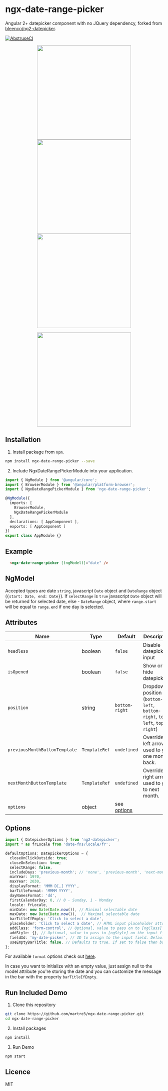 # ngx-date-range-picker

Angular 2+ datepicker component with no JQuery dependency, forked from [bleenco/ng2-datepicker](https://github.com/bleenco/ng2-datepicker).

[![AbstruseCI](https://ci.bleenco.io/badge/6)](https://ci.bleenco.io/repo/6)

<p align="center">
  <img style="display: inline-block" src="https://user-images.githubusercontent.com/32035250/64512878-033faf00-d2f0-11e9-9fcb-5cbef6112cde.png" width="300">
  <img style="display: inline-block" src="https://user-images.githubusercontent.com/32035250/64523368-d4800380-d304-11e9-8ddf-528216634d98.png" width="300">
  <img style="display: inline-block" src="https://user-images.githubusercontent.com/32035250/64523552-38a2c780-d305-11e9-83ba-7833b2f51e4a.png" width="300">
 
</p>

<p align="center">
  <img src="https://user-images.githubusercontent.com/32035250/64512970-384c0180-d2f0-11e9-9bc8-53a8cb77c615.png" width="300">
</p>

## Installation
1. Install package from `npm`.

```sh
npm install ngx-date-range-picker --save
```

2. Include NgxDateRangePickerModule into your application.

```ts
import { NgModule } from '@angular/core';
import { BrowserModule } from '@angular/platform-browser';
import { NgxDateRangePickerModule } from 'ngx-date-range-picker';

@NgModule({
  imports: [
    BrowserModule,
    NgxDateRangePickerModule
  ],
  declarations: [ AppComponent ],
  exports: [ AppComponent ]
})
export class AppModule {}
```

## Example
```html
  <ngx-date-range-picker [(ngModel)]="date" />
```

## NgModel
Accepted types are date `string`, javascript `Date` object and `DateRange` object (`{start: Date, end: Date}`).
If `selectRange` is `true` javascript `Date` object will be returned for selected date, else - `DateRange` object, 
where `range.start` will be equal to `range.end` if one day is selected. 

## Attributes
|Name|Type|Default|Description|
| --- | --- | --- | --- |
|`headless`|boolean|`false`|Disable datepicker's input|
|`isOpened`|boolean|`false`|Show or hide datepicker|
|`position`|string|`bottom-right`|Dropdown position (`bottom-left`, `bottom-right`, `top-left`, `top-right`)|
|`previousMonthButtonTemplate`|`TemplateRef`|`undefined`|Overrides left arrow used to go one month back.|
|`nextMonthButtonTemplate`|`TemplateRef`|`undefined`|Overrides right arrow used to go to next month.| 
|`options`|object|see [options](#options)||

## <a name="options"></a>Options
```ts
import { DatepickerOptions } from 'ng2-datepicker';
import * as frLocale from 'date-fns/locale/fr';

defaultOptions: DatepickerOptions = {
  closeOnClickOutside: true;
  closeOnSelection: true;
  selectRange: false,
  includeDays: 'previous-month'; // 'none', 'previous-month', 'next-month', 'all'. Should it render days outside current month.
  minYear: 1970,
  maxYear: 2030,
  displayFormat: 'MMM D[,] YYYY',
  barTitleFormat: 'MMMM YYYY',
  dayNamesFormat: 'dd',
  firstCalendarDay: 0, // 0 - Sunday, 1 - Monday
  locale: frLocale,
  minDate: new Date(Date.now()), // Minimal selectable date
  maxDate: new Date(Date.now()),  // Maximal selectable date
  barTitleIfEmpty: 'Click to select a date',
  placeholder: 'Click to select a date', // HTML input placeholder attribute (default: '')
  addClass: 'form-control', // Optional, value to pass on to [ngClass] on the input field
  addStyle: {}, // Optional, value to pass to [ngStyle] on the input field
  fieldId: 'my-date-picker', // ID to assign to the input field. Defaults to datepicker-<counter>
  useEmptyBarTitle: false, // Defaults to true. If set to false then barTitleIfEmpty will be disregarded and a date will always be shown 
};
```

For available `format` options check out [here](https://date-fns.org/docs/format).

In case you want to initialize with an empty value, just assign null to the model attribute you're storing the date and you can customize the message in the bar with the property `barTitleIfEmpty`.

## Run Included Demo

1. Clone this repository

```sh
git clone https://github.com/martre3/ngx-date-range-picker.git
cd ngx-date-range-picker
```

2. Install packages

```sh
npm install
```

3. Run Demo

```sh
npm start
```

## Licence

MIT
